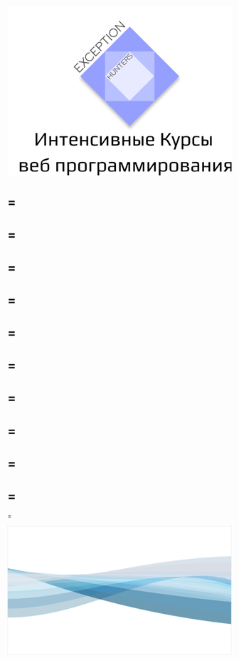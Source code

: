 <p align="center">
  <img src="eh-logo.svg" alt="My cool logo"/>
</p>




=
=
=
=
=
=
=
=
=
=
=
=
=
=
=
=
=
=
=
=
=


<p align="center">
  <img src="pngfuel.com (12).png" alt="My cool logo"/>
</p>




















